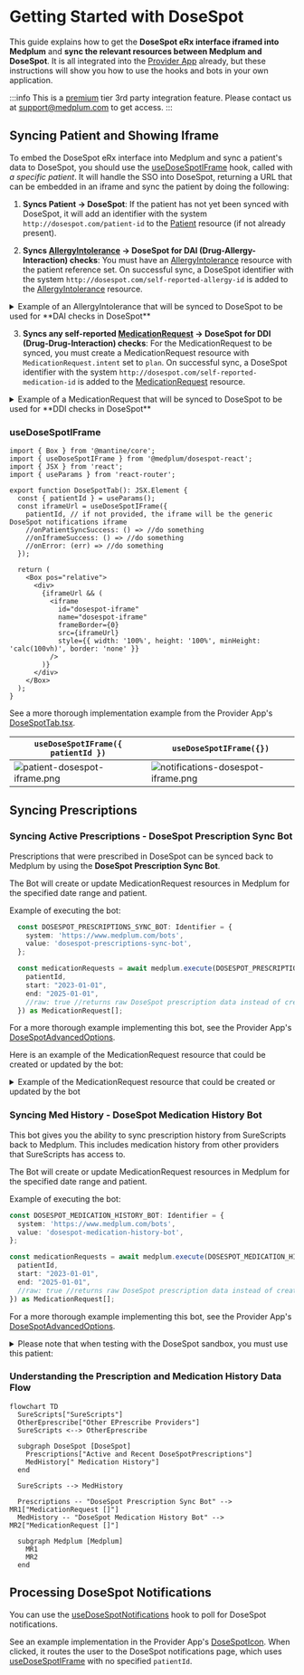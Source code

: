 # Getting Started with DoseSpot

This guide explains how to get the **DoseSpot eRx interface iframed into Medplum** and **sync the relevant resources between Medplum and DoseSpot**. It is all integrated into the [Provider App](https://provider.medplum.com) already, but these instructions will show you how to use the hooks and bots in your own application.

:::info
This is a [premium](/pricing) tier 3rd party integration feature. Please contact us at [support@medplum.com](mailto:support@medplum.com) to get access.
:::

## Syncing Patient and Showing Iframe

To embed the DoseSpot eRx interface into Medplum and sync a patient's data to DoseSpot, you should use the [useDoseSpotIFrame](https://github.com/medplum/medplum/blob/113821deb5058bc1c6bc95f5d294d05e7fc4cd5e/packages/dosespot-react/src/useDoseSpotIFrame.ts#L12) hook, called with *a specific patient*. It will handle the SSO into DoseSpot, returning a URL that can be embedded in an iframe and sync the patient by doing the following:

1. **Syncs Patient -> DoseSpot**: If the patient has not yet been synced with DoseSpot, it will add an identifier with the system `http://dosespot.com/patient-id` to the [Patient](/docs/api/fhir/resources/patient) resource (if not already present).

2. **Syncs [AllergyIntolerance](/docs/api/fhir/resources/allergyintolerance) -> DoseSpot for DAI (Drug-Allergy-Interaction) checks**: You must have an [AllergyIntolerance](/docs/api/fhir/resources/allergyintolerance) resource with the patient reference set. On successful sync, a DoseSpot identifier with the system `http://dosespot.com/self-reported-allergy-id` is added to the [AllergyIntolerance](/docs/api/fhir/resources/allergyintolerance) resource.

<details>
  <summary>Example of an AllergyIntolerance that will be synced to DoseSpot to be used for **DAI checks in DoseSpot**</summary>

```typescript
{
  "resourceType": "AllergyIntolerance",
  "id": "123",
  "patient": {
    "reference": "Patient/123"
  },
  "code": {
    "coding": [
      {// Recommended: Use RxNorm for best results with DoseSpot
        "system": "http://www.nlm.nih.gov/research/umls/rxnorm",
        "code": "205604"
      }
    ],
    "text": "Vibramycin 100 mg capsule"
  },
  //...
}
```
</details>

3. **Syncs any self-reported [MedicationRequest](/docs/api/fhir/resources/medicationrequest) -> DoseSpot for DDI (Drug-Drug-Interaction) checks**: For the MedicationRequest to be synced, you must create a MedicationRequest resource with `MedicationRequest.intent` set to `plan`. On successful sync, a DoseSpot identifier with the system `http://dosespot.com/self-reported-medication-id` is added to the [MedicationRequest](/docs/api/fhir/resources/medicationrequest) resource.

<details>
  <summary>Example of a MedicationRequest that will be synced to DoseSpot to be used for **DDI checks in DoseSpot**</summary>

```typescript
{
  "resourceType": "MedicationRequest",
  "id": "123",
  "intent": "plan", // REQUIRED to be picked up in sync
  "medicationCodeableConcept": { // medicationReference is not supported
    "coding": [
      {// Recommended: Use RxNorm for best results with DoseSpot
        "system": "http://www.nlm.nih.gov/research/umls/rxnorm",
        "code": "205604"
      }
    ],
    "text": "Vibramycin 100 mg capsule"
  },
  //...
}
```
</details>

### useDoseSpotIFrame

```tsx
import { Box } from '@mantine/core';
import { useDoseSpotIFrame } from '@medplum/dosespot-react';
import { JSX } from 'react';
import { useParams } from 'react-router';

export function DoseSpotTab(): JSX.Element {
  const { patientId } = useParams();
  const iframeUrl = useDoseSpotIFrame({
    patientId, // if not provided, the iframe will be the generic DoseSpot notifications iframe
    //onPatientSyncSuccess: () => //do something
    //onIframeSuccess: () => //do something
    //onError: (err) => //do something
  });

  return (
    <Box pos="relative">
      <div>
        {iframeUrl && (
          <iframe
            id="dosespot-iframe"
            name="dosespot-iframe"
            frameBorder={0}
            src={iframeUrl}
            style={{ width: '100%', height: '100%', minHeight: 'calc(100vh)', border: 'none' }}
          />
        )}
      </div>
    </Box>
  );
}
```

See a more thorough implementation example from the Provider App's [DoseSpotTab.tsx](https://github.com/medplum/medplum/blob/main/examples/medplum-provider/src/pages/patient/DoseSpotTab.tsx).

| `useDoseSpotIFrame({ patientId })` | `useDoseSpotIFrame({})` |
| ------------------------------- | ---------------------------------------- |
| ![patient-dosespot-iframe.png](/img/integrations/dosespot/patient-dosespot-iframe.png)   | ![notifications-dosespot-iframe.png](/img/integrations/dosespot/notifications-dosespot-iframe.png)    |

## Syncing Prescriptions

### Syncing Active Prescriptions - DoseSpot Prescription Sync Bot

Prescriptions that were prescribed in DoseSpot can be synced back to Medplum by using the **DoseSpot Prescription Sync Bot**.

The Bot will create or update MedicationRequest resources in Medplum for the specified date range and patient.

Example of executing the bot:

```typescript
  const DOSESPOT_PRESCRIPTIONS_SYNC_BOT: Identifier = {
    system: 'https://www.medplum.com/bots',
    value: 'dosespot-prescriptions-sync-bot',
  };

  const medicationRequests = await medplum.execute(DOSESPOT_PRESCRIPTIONS_SYNC_BOT, {
    patientId,
    start: "2023-01-01",
    end: "2025-01-01",
    //raw: true //returns raw DoseSpot prescription data instead of creating and returning MedicationRequest resources
  }) as MedicationRequest[];
```
For a more thorough example implementing this bot, see the Provider App's [DoseSpotAdvancedOptions](https://github.com/medplum/medplum/blob/113821deb5058bc1c6bc95f5d294d05e7fc4cd5e/examples/medplum-provider/src/pages/patient/DoseSpotAdvancedOptions.tsx#L13-L61).

Here is an example of the MedicationRequest resource that could be created or updated by the bot:

<details>
  <summary>Example of the MedicationRequest resource that could be created or updated by the bot</summary>

```typescript
{
  "resourceType": "MedicationRequest",
  "identifier": [
    {
      "system": "https://dosespot.com/prescription-id",
      "value": "459848468"
    }
  ],
  "status": "completed",
  "statusReason": {
    "coding": [
      {
        "system": "https://dosespot.com/medication-status",
        "code": "Completed",
        "display": "Completed"
      }
    ]
  },
  "intent": "order",
  "medicationCodeableConcept": {
    "coding": [
      {
        "system": "http://hl7.org/fhir/sid/ndc",
        "code": "57896059815"
      }
    ],
    "text": "Lip-Care External Stick"
  },
  "subject": {
    "reference": "Patient/123",
    "display": "John Doe"
  },
  "authoredOn": "2025-05-06T23:43:01.483",
  "recorder": {
    "identifier": {
      "value": "dosespot"
    }
  },
  "dispenseRequest": {
    "validityPeriod": {
      "start": "2025-05-06T23:43:01.483"
    },
    "quantity": {
      "value": 2,
      "unit": "Stick",
      "system": "http://unitsofmeasure.org"
    },
    "expectedSupplyDuration": {
      "value": 1,
      "unit": "days",
      "system": "http://unitsofmeasure.org",
      "code": "d"
    }
  }
  //...
}
```
</details>


### Syncing Med History - DoseSpot Medication History Bot

This bot gives you the ability to sync prescription history from SureScripts back to Medplum. This includes medication history from other providers that SureScripts has access to.

The Bot will create or update MedicationRequest resources in Medplum for the specified date range and patient.

Example of executing the bot:

```typescript
const DOSESPOT_MEDICATION_HISTORY_BOT: Identifier = {
  system: 'https://www.medplum.com/bots',
  value: 'dosespot-medication-history-bot',
};

const medicationRequests = await medplum.execute(DOSESPOT_MEDICATION_HISTORY_BOT, {
  patientId,
  start: "2023-01-01",
  end: "2025-01-01",
  //raw: true //returns raw DoseSpot prescription data instead of creating and returning MedicationRequest resources
}) as MedicationRequest[];
```
For a more thorough example implementing this bot, see the Provider App's [DoseSpotAdvancedOptions](https://github.com/medplum/medplum/blob/113821deb5058bc1c6bc95f5d294d05e7fc4cd5e/examples/medplum-provider/src/pages/patient/DoseSpotAdvancedOptions.tsx#L13-L61).

<details>
  <summary>Please note that when testing with the DoseSpot sandbox, you must use this patient:</summary>

```typescript
{
  "resourceType": "Patient",
  "name": [
    {
      "given": [
        "Rowena",
        "Baylie"
      ],
      "family": "Acacianna"
    }
  ],
  "telecom": [
    {
      "system": "email",
      "use": "home",
      "value": "example+dosespot@example.com"
    },
    {
      "system": "phone",
      "value": "+15052936547",
      "use": "mobile"
    }
  ],
  "gender": "male",
  "birthDate": "1968-03-29",
  "address": [
    {
      "use": "home",
      "type": "both",
      "line": [
        "2798 Parsifal St NE"
      ],
      "city": "Albuquerque",
      "state": "NM",
      "postalCode": "87112"
    }
  ],
  "active": true
}
```
</details>


### Understanding the Prescription and Medication History Data Flow

```mermaid
flowchart TD
  SureScripts["SureScripts"]
  OtherEprescribe["Other EPrescribe Providers"]
  SureScripts <--> OtherEprescribe

  subgraph DoseSpot [DoseSpot]
    Prescriptions["Active and Recent DoseSpotPrescriptions"]
    MedHistory[" Medication History"]
  end

  SureScripts --> MedHistory

  Prescriptions -- "DoseSpot Prescription Sync Bot" --> MR1["MedicationRequest []"]
  MedHistory -- "DoseSpot Medication History Bot" --> MR2["MedicationRequest []"]

  subgraph Medplum [Medplum]
    MR1
    MR2
  end
```

## Processing DoseSpot Notifications

You can use the [useDoseSpotNotifications](https://github.com/medplum/medplum/blob/main/packages/dosespot-react/src/useDoseSpotNotifications.ts) hook to poll for DoseSpot notifications.

See an example implementation in the Provider App's [DoseSpotIcon](https://github.com/medplum/medplum/blob/main/examples/medplum-provider/src/components/DoseSpotIcon.tsx). When clicked, it routes the user to the DoseSpot notifications page, which uses [useDoseSpotIFrame](#usedosespotiframe) with no specified `patientId`. 